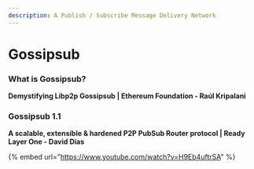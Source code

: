 ```yaml
---
description: A Publish / Subscribe Message Delivery Network
---
```


# Gossipsub

### What is Gossipsub?

**Demystifying Libp2p Gossipsub | Ethereum Foundation - Raúl Kripalani**

### Gossipsub 1.1

**A scalable, extensible & hardened P2P PubSub Router protocol | Ready Layer One - David Dias**

{% embed url="https://www.youtube.com/watch?v=H9Eb4uftrSA" %}

